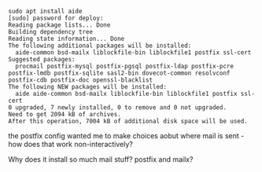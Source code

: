 ```
sudo apt install aide
[sudo] password for deploy:
Reading package lists... Done
Building dependency tree
Reading state information... Done
The following additional packages will be installed:
  aide-common bsd-mailx liblockfile-bin liblockfile1 postfix ssl-cert
Suggested packages:
  procmail postfix-mysql postfix-pgsql postfix-ldap postfix-pcre postfix-lmdb postfix-sqlite sasl2-bin dovecot-common resolvconf postfix-cdb postfix-doc openssl-blacklist
The following NEW packages will be installed:
  aide aide-common bsd-mailx liblockfile-bin liblockfile1 postfix ssl-cert
0 upgraded, 7 newly installed, 0 to remove and 0 not upgraded.
Need to get 2094 kB of archives.
After this operation, 7004 kB of additional disk space will be used.
```

the postfix config wanted me to make choices aobut where mail is sent - how does
that work non-interactively?

Why does it install so much mail stuff? postfix and mailx?
